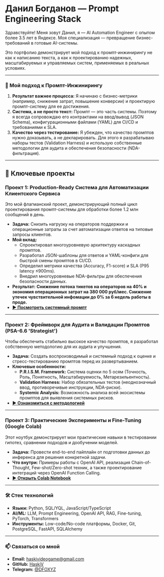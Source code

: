 # Данил Богданов — Prompt Engineering Stack

Здравствуйте! Меня зовут Данил, я — AI Automation Engineer с опытом более 3.5 лет в Яндексе. Моя специализация — превращение бизнес-требований в готовые AI-системы.

Это портфолио демонстрирует мой подход к промпт-инжинирингу не как к написанию текста, а как к проектированию надежных, масштабируемых и управляемых систем, применяемых в реальных условиях.

---

### 🎯 Мой подход к Промпт-Инжинирингу

1.  **Результат важнее процесса:** Я начинаю с бизнес-метрики (например, снижение затрат, повышение конверсии) и проектирую промпт-систему для ее достижения.
2.  **Система, а не просто текст:** Промпт — это часть системы. Поэтому я всегда сопровождаю его контрактами на ввод/вывод (JSON Schema), конфигурационными файлами (YAML) для CI/CD и требованиями к SLA.
3.  **Качество через тестирование:** Я убежден, что качество промптов нужно доказывать, а не декларировать. Для этого я разрабатываю наборы тестов (Validation Harness) и использую собственные методологии для аудита и обеспечения безопасности (NDA-фильтрация).

---

## 🚀 Ключевые проекты

### Проект 1: Production-Ready Система для Автоматизации Клиентского Сервиса

Это мой флагманский проект, демонстрирующий полный цикл проектирования промпт-системы для обработки более 1.2 млн сообщений в день.

*   **Задача:** Снизить нагрузку на операторов поддержки и операционные затраты за счет автоматизации ответов на типовые запросы клиентов.
*   **Мой вклад:**
    *   Спроектировал многоуровневую архитектуру каскадных промптов.
    *   Разработал JSON-шаблоны для ответов и YAML-конфиги для быстрой смены промптов в CI/CD.
    *   Определил метрики качества (Accuracy, F1-score) и SLA (P95 latency ≤900ms).
    *   Внедрил многоуровневые NDA-фильтры для обеспечения безопасности данных.
*   **Результат:** **Снижение потока тикетов на операторов на 40% и экономия операционных затрат на 380 000 руб/мес. Снижение утечек чувствительной инфомации до 0% за 6 недель работы в проде.**
*   **[▶️ Посмотреть системный промпт](./production_prompts/customer_support_system.md)**

---

### Проект 2: Фреймворк для Аудита и Валидации Промптов (PSA-6.6 'Strategist')

Чтобы обеспечить стабильно высокое качество промптов, я разработал собственную методологию для их аудита и улучшения.

*   **Задача:** Создать воспроизводимый и системный подход к оценке и стресс-тестированию промптов перед их развертыванием.
*   **Ключевые особенности:**
    *   **P.R.I.S.M. Framework:** Система оценки по 5 осям (Точность, Роль, Понятность, Масштабируемость, Метарезильентность).
    *   **Validation Harness:** Набор обязательных тестов (неоднозначный ввод, противоречивые инструкции, NDA-риски).
    *   **Systemic Analysis:** Возможность анализа всей экосистемы промптов для выявления системных рисков.
*   **[▶️ Ознакомиться с методологией](./concepts_and_frameworks/PSA-6.6.md)**

---

### Проект 3: Практические Эксперименты и Fine-Tuning (Google Colab)

Этот ноутбук демонстрирует мои практические навыки в тестировании гипотез, сравнении подходов и дообучении моделей.

*   **Задача:** Провести end-to-end пайплайн от подготовки данных до инференса для решения конкретной задачи.
*   **Что внутри:** Примеры работы с OpenAI API, реализация Chain-of-Thought, Few-shot/Zero-shot техник, а также проектирование интеграций через OpenAI Function Calling.
*   **[▶️ Открыть Colab Notebook](https://colab.research.google.com/drive/1sMdcrUJyul2W9GpBeLT_MTw8R03zyJDd)**

---

### 🛠️ Стек технологий

*   **Языки:** Python, SQL/YQL, JavaScript/TypeScript
*   **AI/ML:** LLM, Prompt Engineering, OpenAI API, RAG, Fine-tuning, PyTorch, Transformers
*   **Инструменты:** Low-code/No-code платформы, Docker, Git, PostgreSQL, FastAPI, SQLAlchemy

---

### 📫 Связаться со мной

*   **Email:** haskivideogame@gmail.com
*   **GitHub:** [HaskiV](https://github.com/HaskiV)
*   **Telegram:** [@DFOXYZ](https://t.me/DFOXYZ)
